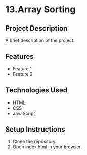 # 13.Array Sorting
## Project Description
A brief description of the project.
## Features
- Feature 1
- Feature 2
## Technologies Used
- HTML
- CSS
- JavaScript
## Setup Instructions
1. Clone the repository.
2. Open index.html in your browser.
